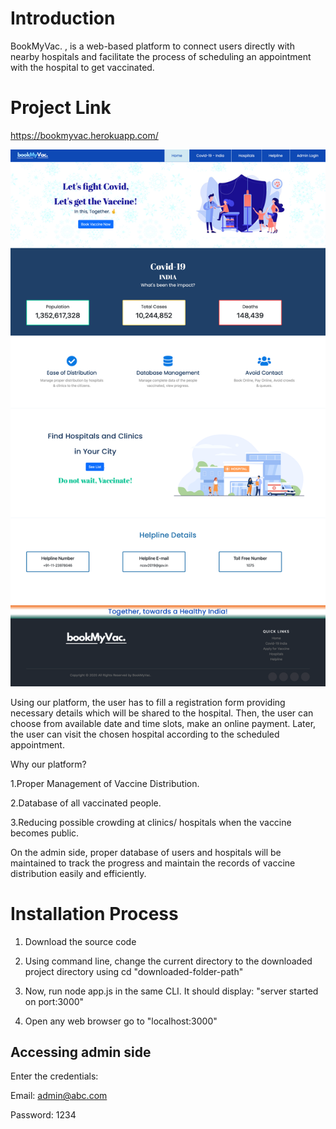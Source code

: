 # Introduction
BookMyVac. , is a web-based platform to connect users directly with nearby hospitals and facilitate the process of scheduling an appointment with the hospital to get vaccinated.

# Project Link
https://bookmyvac.herokuapp.com/


![Screenshot](bmv.png)

Using our platform, the user has to fill a registration form providing necessary details which will be shared to the hospital. Then, the user can choose from available date and time slots, make an online payment. Later, the user can visit the chosen hospital according to the scheduled appointment.

Why our platform?

  1.Proper Management of Vaccine Distribution.
  
  2.Database of all vaccinated people.
  
  3.Reducing possible crowding at clinics/ hospitals when the vaccine becomes public.

On the admin side, proper database of users and hospitals will be maintained to track the progress and maintain the records of vaccine distribution easily and efficiently.

# Installation Process

1. Download the source code

2. Using command line, change the current directory to the downloaded project directory using cd "downloaded-folder-path"

3. Now, run node app.js in the same CLI.
  It should display: "server started on port:3000"
  
4. Open any web browser go to "localhost:3000"

## Accessing admin side

Enter the credentials:

Email: admin@abc.com

Password: 1234








